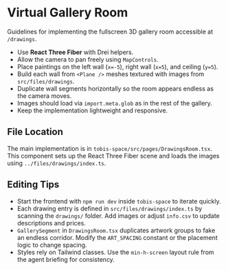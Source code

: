 # Virtual Gallery Room

Guidelines for implementing the fullscreen 3D gallery room accessible at `/drawings`.

- Use **React Three Fiber** with Drei helpers.
- Allow the camera to pan freely using `MapControls`.
- Place paintings on the left wall (`x=-5`), right wall (`x=5`), and ceiling (`y=5`).
- Build each wall from `<Plane />` meshes textured with images from `src/files/drawings`.
- Duplicate wall segments horizontally so the room appears endless as the camera moves.
- Images should load via `import.meta.glob` as in the rest of the gallery.
- Keep the implementation lightweight and responsive.


## File Location
The main implementation is in `tobis-space/src/pages/DrawingsRoom.tsx`. This component sets up the React Three Fiber scene and loads the images using `../files/drawings/index.ts`.

## Editing Tips
- Start the frontend with `npm run dev` inside `tobis-space` to iterate quickly.
- Each drawing entry is defined in `src/files/drawings/index.ts` by scanning the `drawings/` folder. Add images or adjust `info.csv` to update descriptions and prices.
- `GallerySegment` in `DrawingsRoom.tsx` duplicates artwork groups to fake an endless corridor. Modify the `ART_SPACING` constant or the placement logic to change spacing.
- Styles rely on Tailwind classes. Use the `min-h-screen` layout rule from the agent briefing for consistency.

